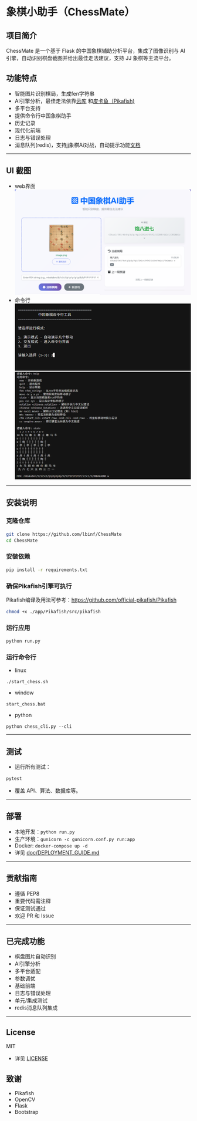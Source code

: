 # 象棋小助手（ChessMate）

## 项目简介
ChessMate 是一个基于 Flask 的中国象棋辅助分析平台，集成了图像识别与 AI 引擎，自动识别棋盘截图并给出最佳走法建议，支持 JJ 象棋等主流平台。

## 功能特点
- 智能图片识别棋局，生成fen字符串
- AI引擎分析，最佳走法依靠[云库](https://www.chessdb.cn/) 和[皮卡鱼（Pikafish)](https://github.com/official-pikafish/Pikafish)
- 多平台支持
- 提供命令行中国象棋助手
- 历史记录
- 现代化前端
- 日志与错误处理
- 消息队列(redis)，支持jj象棋Ai对战，自动提示功能[文档](doc/REDIS_MESSAGE_QUEUE.md)

---
## UI 截图
- web界面
![主界面截图](doc/images/ui_screenshot.png)
- 命令行
![命令行界面截图](doc/images/cli_1.png)
![命令行界面截图](doc/images/cli_2.png)

---
## 安装说明

### 克隆仓库
```bash
git clone https://github.com/lbinf/ChessMate
cd ChessMate
```

### 安装依赖
```bash
pip install -r requirements.txt
```

### 确保Pikafish引擎可执行
Pikafish编译及用法可参考：https://github.com/official-pikafish/Pikafish

```bash
chmod +x ./app/Pikafish/src/pikafish
```

### 运行应用
```bash
python run.py
```

### 运行命令行
- linux
```
./start_chess.sh
```
- window
```
start_chess.bat
```
- python
```
python chess_cli.py --cli
```
---

## 测试
- 运行所有测试：
```bash
pytest
```
- 覆盖 API、算法、数据库等。

---

## 部署
- 本地开发：`python run.py`
- 生产环境：`gunicorn -c gunicorn.conf.py run:app`
- Docker: `docker-compose up -d`
- 详见 [doc/DEPLOYMENT_GUIDE.md](doc/DEPLOYMENT_GUIDE.md)

---

## 贡献指南
- 遵循 PEP8
- 重要代码需注释
- 保证测试通过
- 欢迎 PR 和 Issue

---

## 已完成功能
- 棋盘图片自动识别
- AI引擎分析
- 多平台适配
- 参数调优
- 基础前端
- 日志与错误处理
- 单元/集成测试
- redis消息队列集成

---

## License

MIT
- 详见 [LICENSE](LICENSE)

## 致谢
- Pikafish
- OpenCV
- Flask
- Bootstrap 